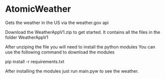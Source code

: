 # AtomicWeather
Gets the weather in the US via the weather.gov api

Download the WeatherAppV1.zip to get started.
It contains all the files in the folder WeatherAppV1

After unziping the file you will need to install the python modules
You can use the following command to download the modules

pip install -r requirements.txt

After installing the modules just run main.pyw to see the weather.
